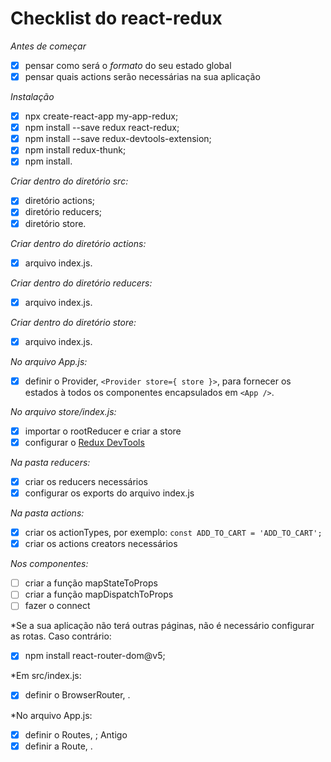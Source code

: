 # Checklist do react-redux

*Antes de começar*
- [x] pensar como será o *formato* do seu estado global
- [x] pensar quais actions serão necessárias na sua aplicação

*Instalação*
- [x] npx create-react-app my-app-redux;
- [x] npm install --save redux react-redux;
- [x] npm install --save redux-devtools-extension;
- [x] npm install redux-thunk;
- [x] npm install.

*Criar dentro do diretório src:*
- [x] diretório actions;
- [x] diretório reducers;
- [x] diretório store.

*Criar dentro do diretório actions:*
- [x] arquivo index.js.

*Criar dentro do diretório reducers:*
- [x] arquivo index.js.

*Criar dentro do diretório store:*
- [x] arquivo index.js.

*No arquivo App.js:*
- [x] definir o Provider, `<Provider store={ store }>`, para fornecer os estados à todos os componentes encapsulados em `<App />`.

*No arquivo store/index.js:*
- [x] importar o rootReducer e criar a store
- [x] configurar o [Redux DevTools](https://github.com/reduxjs/redux-devtools)

*Na pasta reducers:*
- [x] criar os reducers necessários
- [x] configurar os exports do arquivo index.js

*Na pasta actions:*
- [x] criar os actionTypes, por exemplo: `const ADD_TO_CART = 'ADD_TO_CART';`
- [x] criar os actions creators necessários

*Nos componentes:*
- [ ] criar a função mapStateToProps
- [ ] criar a função mapDispatchToProps
- [ ] fazer o connect

*Se a sua aplicação não terá outras páginas, não é necessário configurar as rotas. Caso contrário:

- [x] npm install react-router-dom@v5;
      
*Em src/index.js:
- [x] definir o BrowserRouter, <BrowserRouter>.
      
*No arquivo App.js:
- [x] definir o Routes, <Routes>; Antigo <Switch>
- [x] definir a Route, <Route>.
